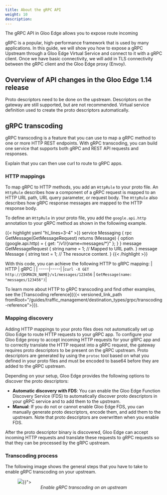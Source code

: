 ```yaml
---
title: About the gRPC API
weight: 10
description: 
---
```


The gRPC API in Gloo Edge allows you to expose route incoming 

gRPC is a popular, high-performance framework that is used by many applications. In this guide, we will show you how to expose a gRPC Upstream through a Gloo Edge Virtual Service and connect to it with a gRPC client. Once we have basic connectivity, we will add in TLS connectivity between the gRPC client and the Gloo Edge proxy (Envoy).

## Overview of API changes in the Gloo Edge 1.14 release

Proto descriptors need to be done on the upstream. Descriptors on the gateway are still supported, but are not recommended. 
Virtual service definition used to create the proto descriptors automatically. 

## gRPC transcoding

gRPC transcoding is a feature that you can use to map a gRPC method to one or more HTTP REST endpoints. With gRPC transcoding, you can build one service that supports both gRPC and REST API requests and responses. 

Explain that you can then use curl to route to gRPC apps. 

### HTTP mappings

To map gRPC to HTTP methods, you add an `HttpRule` to your proto file. An `HttpRule` describes how a component of a gRPC request is mapped to an HTTP URL path, URL query parameter, or request body. The `HttpRule` also describes how gRPC response messages are mapped to the HTTP response body. 

To define an `HttpRule` in your proto file, you add the `google.api.http` annotation to your gRPC method as shown in the followimg example. 

{{< highlight yaml "hl_lines=3-4" >}}
     service Messaging {
       rpc GetMessage(GetMessageRequest) returns (Message) {
         option (google.api.http) = {
             get: "/v1/{name=messages/*}"
         };
       }
     }
     message GetMessageRequest {
       string name = 1; // Mapped to URL path.
     }
     message Message {
       string text = 1; // The resource content.
     }
{{< /highlight >}}

With this code, you can achieve the following HTTP to gRPC mapping: 
| HTTP | gRPC |
| -----|-----|
|`curl -X GET http://{DOMAIN_NAME}/v1/messages/123456`  | `GetMessage(name: "messages/123456")`|

To learn more about HTTP to gRPC transcoding and find other examples, see the [Transcoding reference]({{< versioned_link_path fromRoot="/guides/traffic_management/destination_types/grpc/transcoding-reference">}}). 

### Mapping discovery

Adding HTTP mappings to your proto files does not automatically set up Gloo Edge to route HTTP requests to your gRPC app. To configure your Gloo Edge proxy to accept incoming HTTP requests for your gRPC app and to correctly translate the HTTP request into a gRPC request, the gateway requires proto descriptors to be present on the gRPC upstream. Proto descriptors are generated by using the `protoc` tool based on what you defined in your proto files and must be encoded to base64 before they are added to the gRPC upstream. 

Depending on your setup, Gloo Edge provides the following options to discover the proto descriptors: 

- **Automatic discovery with FDS**: You can enable the Gloo Edge Function Discovery Service (FDS) to automatically discover proto descriptors in your gRPC service and to add them to the upstream. 
- **Manual**: If you do not or cannot enable Gloo Edge FDS, you can manually generate proto descriptors, encode them, and add them to the upstream. Note that proto descriptors are overwritten when you enable FDS. 

After the proto descriptor binary is discovered, Gloo Edge can accept incoming HTTP requests and translate these requests to gRPC requests so that they can be processed by the gRPC upstream. 
 
### Transcoding process

The following image shows the general steps that you have to take to enable gRPC transcoding on your upstream. 

<figure><img src="{{< versioned_link_path fromRoot="/img/grpc-transcoding.svg">}}">
<figcaption style="text-align:center;font-style:italic">Enable gRPC transcoding on an upstream</figcaption></figure>
 

 






